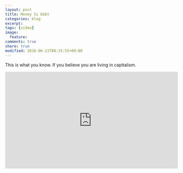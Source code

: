 ```yaml
---
layout: post
title: Money Is Debt
categories: blog
excerpt:
tags: [video]
image:
  feature:
comments: true
share: true
modified: 2016-06-21T08:25:55+09:00
---
```


This is what you know. If you believe you are living in capitalism.

<iframe width="560" height="315" src="https://www.youtube.com/embed/0LYMTsj_eqc" frameborder="0"></iframe>
